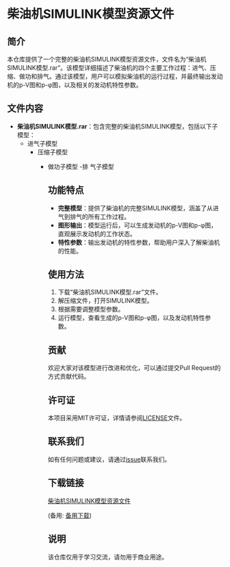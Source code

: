 # 柴油机SIMULINK模型资源文件

## 简介

本仓库提供了一个完整的柴油机SIMULINK模型资源文件，文件名为“柴油机SIMULINK模型.rar”。该模型详细描述了柴油机的四个主要工作过程：进气、压缩、做功和排气。通过该模型，用户可以模拟柴油机的运行过程，并最终输出发动机的p-V图和p-φ图，以及相关的发动机特性参数。

## 文件内容

- **柴油机SIMULINK模型.rar**：包含完整的柴油机SIMULINK模型，包括以下子模型：
  - 进气子模型
    - 压缩子模型
      - 做功子模型
        -排 气子模型

        ## 功能特点

        - **完整模型**：提供了柴油机的完整SIMULINK模型，涵盖了从进气到排气的所有工作过程。
        - **图形输出**：模型运行后，可以生成发动机的p-V图和p-φ图，直观展示发动机的工作状态。
        - **特性参数**：输出发动机的特性参数，帮助用户深入了解柴油机的性能。

        ## 使用方法

        1. 下载“柴油机SIMULINK模型.rar”文件。
        2. 解压缩文件，打开SIMULINK模型。
        3. 根据需要调整模型参数。
        4. 运行模型，查看生成的p-V图和p-φ图，以及发动机特性参数。

        ## 贡献

        欢迎大家对该模型进行改进和优化，可以通过提交Pull Request的方式贡献代码。

        ## 许可证

        本项目采用MIT许可证，详情请参阅[LICENSE](LICENSE)文件。

        ## 联系我们

        如有任何问题或建议，请通过[issue](https://github.com/your-repo/issues)联系我们。

        ## 下载链接
        [柴油机SIMULINK模型资源文件](https://pan.quark.cn/s/28ee394aa678) 

        (备用: [备用下载](https://pan.baidu.com/s/1P46QhBEkWpAUOotsuf7edQ?pwd=1234))

        ## 说明

        该仓库仅用于学习交流，请勿用于商业用途。

